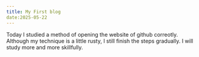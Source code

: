 ```yaml
---
title: My First blog
date:2025-05-22
---
```

Today I studied a method of opening the website of github correotly. 
Although my technique is a little rusty, I still finish the steps gradually.
I will study more and more skillfully.
